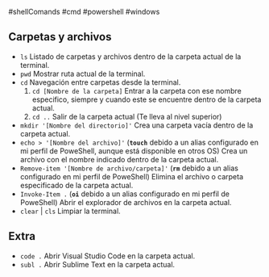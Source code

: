 #shellComands #cmd #powershell #windows

## Carpetas y archivos

- `ls`
  Listado de carpetas y archivos dentro de la carpeta actual de la terminal.
- `pwd`
  Mostrar ruta actual de la terminal.
- `cd`
  Navegación entre carpetas desde la terminal.
  1. `cd [Nombre de la carpeta]`
     Entrar a la carpeta con ese nombre especifico, siempre y cuando este se encuentre dentro de la carpeta actual.
  2. `cd ..`
     Salir de la carpeta actual (Te lleva al nivel superior)
- `mkdir '[Nombre del directorio]'`
  Crea una carpeta vacía dentro de la carpeta actual.
- `echo > '[Nombre del archivo]'` (**`touch`** debido a un alias configurado en mi perfil de PoweShell, aunque está disponible en otros OS)
  Crea un archivo con el nombre indicado dentro de la carpeta actual.
- `Remove-item '[Nombre de archivo/carpeta]'` (**`rm`** debido a un alias configurado en mi perfil de PoweShell)
  Elimina el archivo o carpeta especificado de la carpeta actual.
- `Invoke-Item .` (**`oi`** debido a un alias configurado en mi perfil de PoweShell)
  Abrir el explorador de archivos en la carpeta actual.
- `clear` | `cls`
  Limpiar la terminal.

## Extra

- `code .`
  Abrir Visual Studio Code en la carpeta actual.
- `subl .`
  Abrir Sublime Text en la carpeta actual.
